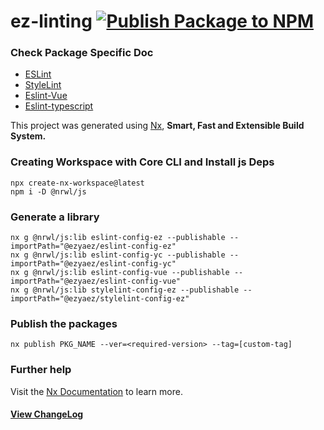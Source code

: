 # ez-linting  [![Publish Package to NPM](https://github.com/ezyaez/ez-linting/actions/workflows/publish-packages.yaml/badge.svg)](https://github.com/ezyaez/ez-linting/actions/workflows/publish-packages.yaml)

### Check Package Specific Doc

- [ESLint](https://github.com/ezyaez/ez-linting/tree/master/packages/eslint-config-ez#readme)
- [StyleLint](https://github.com/ezyaez/ez-linting/tree/master/packages/stylelint-config-ez#readme)
- [Eslint-Vue](https://github.com/ezyaez/ez-linting/blob/master/packages/eslint-config-vue/README.md)
- [Eslint-typescript](https://github.com/ezyaez/ez-linting/blob/master/packages/eslint-config-yc/README.md)

This project was generated using [Nx](https://nx.dev), **Smart, Fast and Extensible Build System.**

### Creating Workspace with Core CLI and Install js Deps

```
npx create-nx-workspace@latest
npm i -D @nrwl/js
```

### Generate a library

```
nx g @nrwl/js:lib eslint-config-ez --publishable --importPath="@ezyaez/eslint-config-ez"
nx g @nrwl/js:lib eslint-config-yc --publishable --importPath="@ezyaez/eslint-config-yc"
nx g @nrwl/js:lib eslint-config-vue --publishable --importPath="@ezyaez/eslint-config-vue"
nx g @nrwl/js:lib stylelint-config-ez --publishable --importPath="@ezyaez/stylelint-config-ez"
```

### Publish the packages

```
nx publish PKG_NAME --ver=<required-version> --tag=[custom-tag]
```

### Further help

Visit the [Nx Documentation](https://nx.dev) to learn more.

#### [View ChangeLog](https://github.com/ezyaez/ez-linting/blob/master/CHANGELOG.md)

